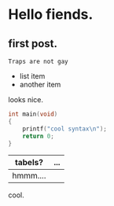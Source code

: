 # Hello fiends.

## first post.

`Traps are not gay`

- list item
- another item

looks nice.

```c
int main(void)
{
	printf("cool syntax\n");
	return 0;
}
```

| tabels? | ... |
| --- | --- |
| hmmm....| |

cool.